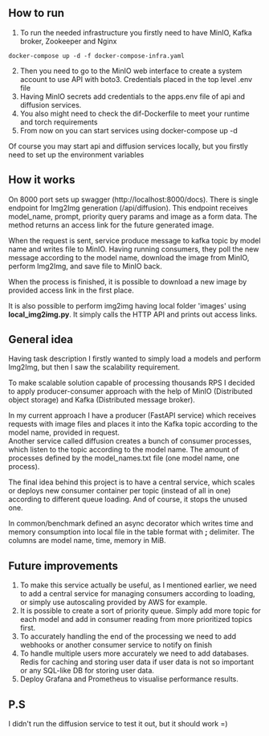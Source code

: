 ## How to run
1. To run the needed infrastructure you firstly need to have MinIO, 
Kafka broker, Zookeeper and Nginx
```
docker-compose up -d -f docker-compose-infra.yaml
```
2. Then you need to go to the MinIO web interface to create a system 
account to use API with boto3. Credentials placed in the top level .env file 
3. Having MinIO secrets add credentials to the apps.env file of api and 
diffusion services. 
4. You also might need to check the dif-Dockerfile to meet your runtime and 
torch requirements
5. From now on you can start services using docker-compose up -d  

Of course you may start api and diffusion services locally, but you firstly
need to set up the environment variables

## How it works
On 8000 port sets up swagger (http://localhost:8000/docs). 
There is single endpoint for Img2Img generation (/api/diffusion).
This endpoint receives model_name, prompt, priority query params and 
image as a form data.
The method returns an access link for the future generated image.

When the request is sent, service produce message to kafka topic 
by model name and writes file to MinIO. Having running consumers, 
they poll the new message according to the model name, download the image
from MinIO, perform Img2Img, and save file to MinIO back.

When the process is finished, it is possible to download a new image 
by provided access link in the first place.

It is also possible to perform img2img having local folder 'images' 
using __local_img2img.py__. It simply calls the HTTP API and prints
out access links.

## General idea
Having task description I firstly wanted to simply load a models
and perform Img2Img, but then I saw the scalability requirement.

To make scalable solution capable of processing thousands RPS
I decided to apply producer-consumer approach with the help of
MinIO (Distributed object storage) and Kafka (Distributed message broker).  

In my current approach I have a producer (FastAPI service) 
which receives requests with image files and places it into the 
Kafka topic according to the model name, provided in request.  
Another service called diffusion creates a bunch of consumer processes, 
which listen to the topic according to the model name. 
The amount of processes defined by the model_names.txt file 
(one model name, one process).

The final idea behind this project is to have a central service, 
which scales or deploys new consumer container per topic 
(instead of all in one) according to different queue loading. 
And of course, it stops the unused one.

In common/benchmark defined an async decorator which writes 
time and memory consumption into local file in the table format 
with __;__ delimiter. The columns are model name, time, memory in MiB.

## Future improvements
1. To make this service actually be useful, as I mentioned earlier, we 
need to add a central service for managing consumers according to 
loading, or simply use autoscaling provided by AWS for example.
2. It is possible to create a sort of priority queue. Simply add 
more topic for each model and add in consumer reading from more
prioritized topics first.
3. To accurately handling the end of the processing we need to add 
webhooks or another consumer service to notify on finish
4. To handle multiple users more accurately we need to add databases.
Redis for caching and storing user data if user data is not so important 
or any SQL-like DB for storing user data.
5. Deploy Grafana and Prometheus to visualise performance results.


## P.S
I didn't run the diffusion service to test it out, but it should work =)